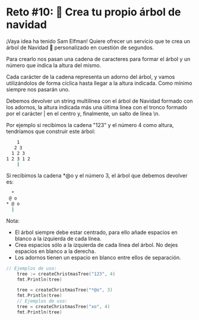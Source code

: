 # Reto #10: 🎄 Crea tu propio árbol de navidad

¡Vaya idea ha tenido Sam Elfman! Quiere ofrecer un servicio que te crea un árbol de Navidad 🎄 personalizado en cuestión de segundos.

Para crearlo nos pasan una cadena de caracteres para formar el árbol y un número que indica la altura del mismo.

Cada carácter de la cadena representa un adorno del árbol, y vamos utilizándolos de forma cíclica hasta llegar a la altura indicada. Como mínimo siempre nos pasarán uno.

Debemos devolver un string multilínea con el árbol de Navidad formado con los adornos, la altura indicada más una última línea con el tronco formado por el carácter | en el centro y, finalmente, un salto de línea \n.

Por ejemplo si recibimos la cadena "123" y el número 4 como altura, tendríamos que construir este árbol:
```bash
    1
   2 3
  1 2 3
1 2 3 1 2
    |
```
Si recibimos la cadena *@o y el número 3, el árbol que debemos devolver es:
```bash
  *
 @ o
* @ o
  |
```
Nota:

* El árbol siempre debe estar centrado, para ello añade espacios en blanco a la izquierda de cada línea.
* Crea espacios sólo a la izquierda de cada línea del árbol. No dejes espacios en blanco a la derecha.
* Los adornos tienen un espacio en blanco entre ellos de separación.
```go
// Ejemplos de uso:
	tree := createChristmasTree("123", 4)
	fmt.Println(tree)

	tree = createChristmasTree("*@o", 3)
	fmt.Println(tree)
	// Ejemplos de uso:
	tree = createChristmasTree("xo", 4)
	fmt.Println(tree)
  ```